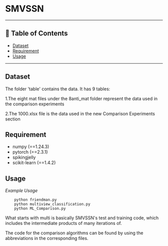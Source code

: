 #  SMVSSN
---

## 📂 Table of Contents

- [Dataset](#Dataset)
- [Requirement](#Requirement)
- [Usage](#Usage)


---

## Dataset

The folder 'table' contains the data. It has 9 tables:

1.The eight mat files under the 8anti_mat folder represent the data used in the comparison experiments

2.The 1000.xlsx file is the data used in the new Comparison Experiments section


## Requirement
- numpy (==1.24.3)
- pytorch (==2.3.1)
- spikingjelly
- scikit-learn (==1.4.2)

## Usage
*Example Usage*
```
    python friendman.py
    python multiview_classification.py
    python ML_Comparison.py 
```
What starts with multi is basically SMVSSN's test and training code, which includes the intermediate products of many iterations of.

The code for the comparison algorithms can be found by using the abbreviations in the corresponding files.

